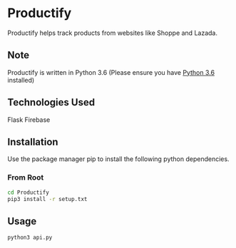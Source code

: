 # Productify

Productify helps track products from websites like Shoppe and Lazada.

## Note

Productify is written in Python 3.6
(Please ensure you have [Python 3.6](https://www.python.org/downloads/release/python-360/) installed)

## Technologies Used

Flask
Firebase

## Installation

Use the package manager pip to install the following python dependencies.

### From Root

```bash
cd Productify
pip3 install -r setup.txt
```

## Usage

```bash
python3 api.py
```
